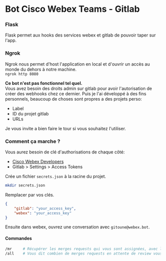 # Bot Cisco Webex Teams - Gitlab

### Flask
Flask permet aux hooks des services webex et gitlab de pouvoir taper sur l'app.

### Ngrok
Ngrok nous permet d'host l'application en local et d'ouvrir un accès au monde du dehors à notre machine.  
`ngrok http 8080`

**Ce bot n'est pas fonctionnel tel quel.**  
Vous avez besoin des droits admin sur gitlab pour avoir l'autorisation de créer des webhooks chez ce dernier. 
Puis je l'ai développé à des fins personnels, beaucoup de choses sont propres a des projets perso:
- Label
- ID du projet gitlab
- URLs

Je vous invite a bien faire le tour si vous souhaitez l'utiliser.

### Comment ça marche ?

Vous aurez besoin de clé d'authorisations de chaque côté:
- [Cisco Webex Developers](https://developer.webex.com/)
- Gitlab > Settings > Access Tokens

Crée un fichier `secrets.json` à la racine du projet.  
```bash
mkdir secrets.json
```
Remplacer par vos clés.
```json
{
    "gitlab": "your_access_key",
    "webex": "your_access_key"
}
```

Ensuite dans webex, ouvrez une conversation avec `gitoune@webex.bot`.

#### Commandes
```bash
/mr     # Récupérer les merges requests qui vous sont assignées, avec le label 'For Review'
/all    # Vous dit combien de merges requests en attente de review vous sont assignées.
```
